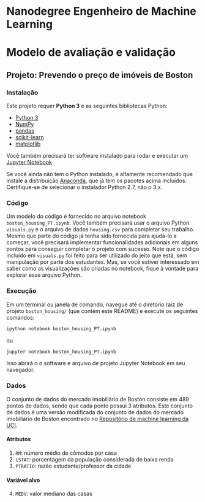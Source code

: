 # Nanodegree Engenheiro de Machine Learning
# Modelo de avaliação e validação
## Projeto: Prevendo o preço de imóveis de Boston

### Instalação

Este projeto requer **Python 3** e as seguintes bibliotecas Python:

- [Python 3](https://www.python.org/download/)
- [NumPy](http://www.numpy.org/)
- [pandas](http://pandas.pydata.org/)
- [scikit-learn](http://scikit-learn.org/stable/)
- [matplotlib](http://matplotlib.org/)

Você também precisará ter software instalado para rodar e executar um [Jupyter Notebook](http://ipython.org/notebook.html)

Se você ainda não tem o Python instalado, é altamente recomendado que instale a distribuição [Anaconda](http://continuum.io/downloads), que já tem os pacotes acima incluídos. Certifique-se de selecionar o instalador Python 2.7, não o 3.x.

### Código

Um modelo do código é fornecido no arquivo notebook `boston_housing_PT.ipynb`. Você também precisará usar o arquivo Python `visuals.py` e o arquivo de dados `housing.csv` para completar seu trabalho. Mesmo que parte do código já tenha sido fornecida para ajudá-lo a começar, você precisará implementar funcionalidades adicionais em alguns pontos para conseguir completar o projeto com sucesso. Note que o código incluído em `visuals.py` foi feito para ser utilizado do jeito que está, sem manipulação por parte dos estudantes. Mas, se você estiver interessado em saber como as visualizações são criadas no notebook, fique à vontade para explorar esse arquivo Python.

### Execução

Em um terminal ou janela de comando, navegue até o diretório raiz de projeto `boston_housing/` (que contém este README) e execute os seguintes comandos:

```bash
ipython notebook boston_housing_PT.ipynb
```  
ou
```bash
jupyter notebook boston_housing_PT.ipynb
```

Isso abrirá o o software e arquivo de projeto Jupyter Notebook em seu navegador.

### Dados

O conjunto de dados do mercado imobiliário de Boston consiste em 489 pontos de dados, sendo que cada ponto possui 3 atributos. Este conjunto de dados é uma versão modificada do conjunto de dados do mercado imobiliário de Boston encontrado no [Repositório de machine learning da UCI](https://archive.ics.uci.edu/ml/datasets/Housing).

#### Atributos

1. `RM`: número médio de cômodos por casa
2. `LSTAT`: porcentagem da população considerada de baixa renda
3. `PTRATIO`: razão estudante/professor da cidade

#### Variável alvo

4. `MEDV`: valor mediano das casas